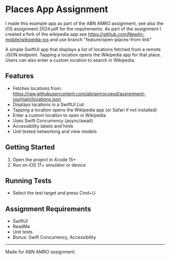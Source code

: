 # Places App Assignment

I made this example app as part of the ABN AMRO assignment, see also the iOS assignment 2024.pdf for the requirements. As part of the assignment I created a fork of the wikipedia app see https://github.com/Newlin-mobile/wikipedia-ios and use branch "feature/open-places-from-link"


A simple SwiftUI app that displays a list of locations fetched from a remote JSON endpoint. Tapping a location opens the Wikipedia app for that place. Users can also enter a custom location to search in Wikipedia.

## Features
- Fetches locations from: https://raw.githubusercontent.com/abnamrocoesd/assignment-ios/main/locations.json
- Displays locations in a SwiftUI List
- Tapping a location opens the Wikipedia app (or Safari if not installed)
- Enter a custom location to open in Wikipedia
- Uses Swift Concurrency (async/await)
- Accessibility labels and hints
- Unit tested networking and view models

## Getting Started
1. Open the project in Xcode 15+
2. Run on iOS 17+ simulator or device

## Running Tests
- Select the test target and press Cmd+U

## Assignment Requirements
- SwiftUI
- ReadMe
- Unit tests
- Bonus: Swift Concurrency, Accessibility

---

Made for ABN AMRO assignment.
